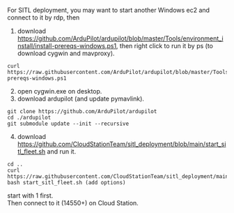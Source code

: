  For SITL deployment, you may want to start another Windows ec2 and connect to it by rdp, then
1. download https://github.com/ArduPilot/ardupilot/blob/master/Tools/environment_install/install-prereqs-windows.ps1, then right click to run it by ps (to download cygwin and mavproxy).
```
curl https://raw.githubusercontent.com/ArduPilot/ardupilot/blob/master/Tools/environment_install/install-prereqs-windows.ps1
```
2. open cygwin.exe on desktop.
3. download ardupilot (and update pymavlink).
```
git clone https://github.com/ArduPilot/ardupilot
cd ./ardupilot
git submodule update --init --recursive
```
4. download https://github.com/CloudStationTeam/sitl_deployment/blob/main/start_sitl_fleet.sh and run it.
```
cd ..
curl https://raw.githubusercontent.com/CloudStationTeam/sitl_deployment/main/start_sitl_fleet.sh
bash start_sitl_fleet.sh (add options)
```
start with 1 first. \
Then connect to it (14550+) on Cloud Station.


